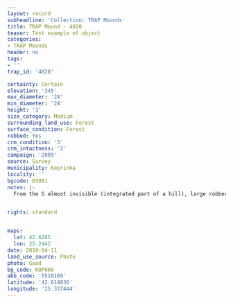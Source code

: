 ```yaml
---
layout: record
subheadline: 'Collection: TRAP Mounds'
title: TRAP Mound - 4028
teaser: Test example of object
categories:
- TRAP Mounds
header: no
tags:
- ''
trap_id: '4028'

certainty: Certain
elevation: '345'
max_diameter: '24'
min_diameter: '24'
height: '3'
size_category: Medium
surrounding_land_use: Forest
surface_condition: Forest
robbed: Yes
crm_condition: '3'
crm_intactness: '2'
campaign: '2009'
source: Survey
municipality: Koprinka
locality: ''
bgcode: DS001
notes: |-
  From the S almost invisible (integrated part of a hill), large robbers' trench's distracting the mound.


rights: standard


maps:
  lat: 42.6285
  lon: 25.2442
date: 2018-04-11
land_use_source: Photo
photo: Good
bg_code: КОР066
akb_code: '5510160'
latitude: '42.614036'
longitude: '25.337444'
---
```

